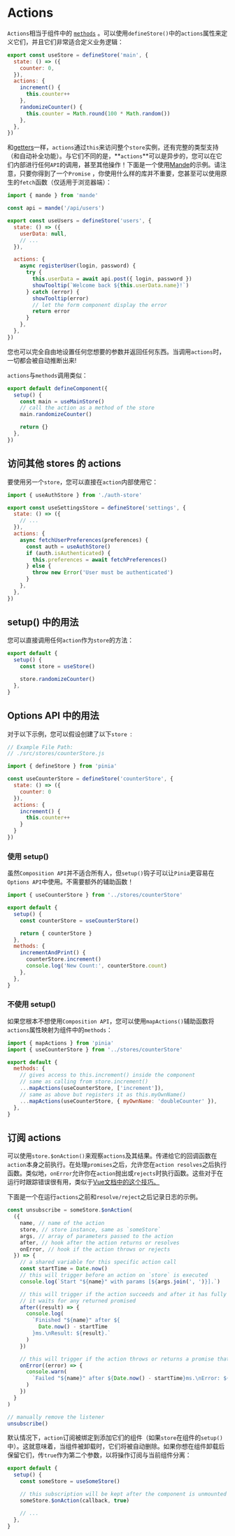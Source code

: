 # Actions

`Actions`相当于组件中的 [`methods`](https://v3.vuejs.org/guide/data-methods.html#methods) 。可以使用`defineStore()`中的`actions`属性来定义它们，并且它们非常适合定义业务逻辑：

```js
export const useStore = defineStore('main', {
  state: () => ({
    counter: 0,
  }),
  actions: {
    increment() {
      this.counter++
    },
    randomizeCounter() {
      this.counter = Math.round(100 * Math.random())
    },
  },
})
```

和[getters](https://baimingxuan.net/pinia-doc-cn/core/getters.html)一样，`actions`通过`this`来访问整个`store`实例，还有完整的类型支持（和自动补全功能）。与它们不同的是，**`actions`**可以是异步的，您可以在它们内部进行任何`API`的调用，甚至其他操作！下面是一个使用[Mande](https://github.com/posva/mande)的示例。请注意，只要你得到了一个`Promise` ，你使用什么样的库并不重要，您甚至可以使用原生的`fetch`函数（仅适用于浏览器端）：

```js
import { mande } from 'mande'

const api = mande('/api/users')

export const useUsers = defineStore('users', {
  state: () => ({
    userData: null,
    // ...
  }),

  actions: {
    async registerUser(login, password) {
      try {
        this.userData = await api.post({ login, password })
        showTooltip(`Welcome back ${this.userData.name}!`)
      } catch (error) {
        showTooltip(error)
        // let the form component display the error
        return error
      }
    },
  },
})
```

您也可以完全自由地设置任何您想要的参数并返回任何东西。当调用`actions`时，一切都会被自动推断出来!

`actions`与`methods`调用类似：

```js
export default defineComponent({
  setup() {
    const main = useMainStore()
    // call the action as a method of the store
    main.randomizeCounter()

    return {}
  },
})
```



## 访问其他 stores 的 actions

要使用另一个`store`，您可以直接在`action`内部使用它：

```js
import { useAuthStore } from './auth-store'

export const useSettingsStore = defineStore('settings', {
  state: () => ({
    // ...
  }),
  actions: {
    async fetchUserPreferences(preferences) {
      const auth = useAuthStore()
      if (auth.isAuthenticated) {
        this.preferences = await fetchPreferences()
      } else {
        throw new Error('User must be authenticated')
      }
    },
  },
})
```



## setup() 中的用法

您可以直接调用任何`action`作为`store`的方法：

```js
export default {
  setup() {
    const store = useStore()

    store.randomizeCounter()
  },
}
```



## Options API 中的用法

对于以下示例，您可以假设创建了以下`store `:

```js
// Example File Path:
// ./src/stores/counterStore.js

import { defineStore } from 'pinia'

const useCounterStore = defineStore('counterStore', {
  state: () => ({
    counter: 0
  }),
  actions: {
    increment() {
      this.counter++
    }
  }
})
```

### 使用 setup() 

虽然`Composition API`并不适合所有人，但`setup()`钩子可以让`Pinia`更容易在`Options API`中使用。不需要额外的辅助函数！

```js
import { useCounterStore } from '../stores/counterStore'

export default {
  setup() {
    const counterStore = useCounterStore()

    return { counterStore }
  },
  methods: {
    incrementAndPrint() {
      counterStore.increment()
      console.log('New Count:', counterStore.count)
    },
  },
}
```

### 不使用 setup()

如果您根本不想使用`Composition API`，您可以使用`mapActions()`辅助函数将`actions`属性映射为组件中的`methods`：

```js
import { mapActions } from 'pinia'
import { useCounterStore } from '../stores/counterStore'

export default {
  methods: {
    // gives access to this.increment() inside the component
    // same as calling from store.increment()
    ...mapActions(useCounterStore, ['increment']),
    // same as above but registers it as this.myOwnName()
    ...mapActions(useCounterStore, { myOwnName: 'doubleCounter' }),
  },
}
```



## 订阅 actions

可以使用`store.$onAction()`来观察`actions`及其结果。传递给它的回调函数在`action`本身之前执行。在处理`promises`之后，允许您在`action resolves`之后执行函数。类似地，`onError`允许你在`action`抛出或`rejects`时执行函数。这些对于在运行时跟踪错误很有用，类似于[Vue文档中的这个技巧。](https://v3.cn.vuejs.org/guide/tooling/deployment.html#%E8%B7%9F%E8%B8%AA%E8%BF%90%E8%A1%8C%E6%97%B6%E9%94%99%E8%AF%AF)

下面是一个在运行`actions`之前和`resolve/reject`之后记录日志的示例。

```js
const unsubscribe = someStore.$onAction(
  ({
    name, // name of the action
    store, // store instance, same as `someStore`
    args, // array of parameters passed to the action
    after, // hook after the action returns or resolves
    onError, // hook if the action throws or rejects
  }) => {
    // a shared variable for this specific action call
    const startTime = Date.now()
    // this will trigger before an action on `store` is executed
    console.log(`Start "${name}" with params [${args.join(', ')}].`)

    // this will trigger if the action succeeds and after it has fully run.
    // it waits for any returned promised
    after((result) => {
      console.log(
        `Finished "${name}" after ${
          Date.now() - startTime
        }ms.\nResult: ${result}.`
      )
    })

    // this will trigger if the action throws or returns a promise that rejects
    onError((error) => {
      console.warn(
        `Failed "${name}" after ${Date.now() - startTime}ms.\nError: ${error}.`
      )
    })
  }
)

// manually remove the listener
unsubscribe()
```

默认情况下，`action`订阅被绑定到添加它们的组件（如果`store`在组件的`setup()`中）。这就意味着，当组件被卸载时，它们将被自动删除。如果你想在组件卸载后保留它们，传`true`作为第二个参数，以将操作订阅与当前组件分离：

```js
export default {
  setup() {
    const someStore = useSomeStore()

    // this subscription will be kept after the component is unmounted
    someStore.$onAction(callback, true)

    // ...
  },
}
```
